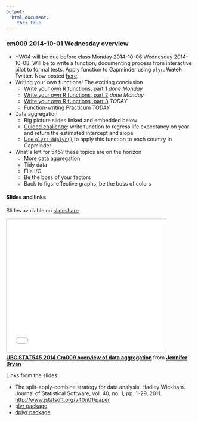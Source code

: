 ```yaml
---
output:
  html_document:
    toc: true
---
```


### cm009 2014-10-01 Wednesday overview

  * HW04 will be due before class ~~Monday 2014-10-06~~ Wednesday 2014-10-08. Will be to write a function, documenting process from interactive pilot to formal tests. Apply function to Gapminder using `plyr`. ~~Watch Twitter.~~ Now posted [here](http://stat545-ubc.github.io/hw04_write-function-use-plyr.html).
  * Writing your own functions! The exciting conclusion
    - [Write your own R functions, part 1](block011_write-your-own-function-01.html) *done Monday*
    - [Write your own R functions, part 2](block011_write-your-own-function-02.html) *done Monday*
    - [Write your own R functions, part 3](block011_write-your-own-function-03.html) *TODAY*
    - [Function-writing Practicum](block012_function-regress-lifeexp-on-year.html)  *TODAY*
  * Data aggregation
    - Big picture slides linked and embedded below
    - [Guided challenge](block012_function-regress-lifeexp-on-year.html): write function to regress life expectancy on year and return the estimated intercept and slope
    - [Use `plyr::ddplyr()`](block013_plyr-ddply.html) to apply this function to each country in Gapminder
  * What's left for 545? these topics are on the horizon
    - More data aggregation
    - Tidy data
    - File I/O
    - Be the boss of your factors
    - Back to figs: effective graphs, be the boss of colors
    
#### Slides and links

Slides available on [slideshare](https://www.slideshare.net/jenniferbryan5811/cm009-data-aggregation)

<iframe src="//www.slideshare.net/slideshow/embed_code/39778629" width="427" height="356" frameborder="0" marginwidth="0" marginheight="0" scrolling="no" style="border:1px solid #CCC; border-width:1px; margin-bottom:5px; max-width: 100%;" allowfullscreen> </iframe> <div style="margin-bottom:5px"> <strong> <a href="https://www.slideshare.net/jenniferbryan5811/cm009-data-aggregation" title="UBC STAT545 2014 Cm009 overview of data aggregation" target="_blank">UBC STAT545 2014 Cm009 overview of data aggregation</a> </strong> from <strong><a href="http://www.slideshare.net/jenniferbryan5811" target="_blank">Jennifer Bryan</a></strong> </div>

Links from the slides:

  * The split-apply-combine strategy for data analysis. Hadley Wickham. Journal of Statistical Software, vol. 40, no. 1, pp. 1–29, 2011. <http://www.jstatsoft.org/v40/i01/paper>
  * [plyr package](http://cran.rstudio.com/web/packages/plyr/)
  * [dplyr package](http://cran.rstudio.com/web/packages/dplyr/)